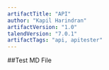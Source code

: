 ```yaml
---
artifactTitle: "API"
author: "Kapil Harindran"
artifactVersion: "1.0"
talendVersion: "7.0.1"
artifactTags: "api, apitester"
---
```


##Test MD File